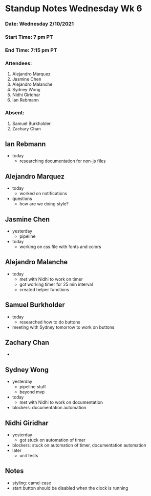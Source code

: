 # Standup Notes Wednesday Wk 6

### Date: Wednesday 2/10/2021
### Start Time: 7 pm PT
### End Time: 7:15 pm PT
### Attendees:
1. Alejandro Marquez
2. Jasmine Chen
3. Alejandro Malanche
4. Sydney Wong
5. Nidhi Giridhar
6. Ian Rebmann

### Absent:
1. Samuel Burkholder
2. Zachary Chan

## Ian Rebmann
- today
  - researching documentation for non-js files

## Alejandro Marquez
- today
  - worked on notifications
- questions
  - how are we doing style?

## Jasmine Chen
- yesterday
  - pipeline
- today
  - working on css file with fonts and colors

## Alejandro Malanche
- today
  - met with Nidhi to work on timer
  - got working timer for 25 min interval
  - created helper functions

## Samuel Burkholder
- today
  - researched how to do buttons
- meeting with Sydney tomorrow to work on buttons

## Zachary Chan
- 

## Sydney Wong
- yesterday
  - pipeline stuff
  - beyond mvp
- today
  - met with Nidhi to work on documentation
- blockers: documentation automation

## Nidhi Giridhar
- yesterday
  - got stuck on automation of timer
- blockers: stuck on automation of timer, documentation automation
- later
  - unit tests

## Notes
- styling: camel case
- start button should be disabled when the clock is running